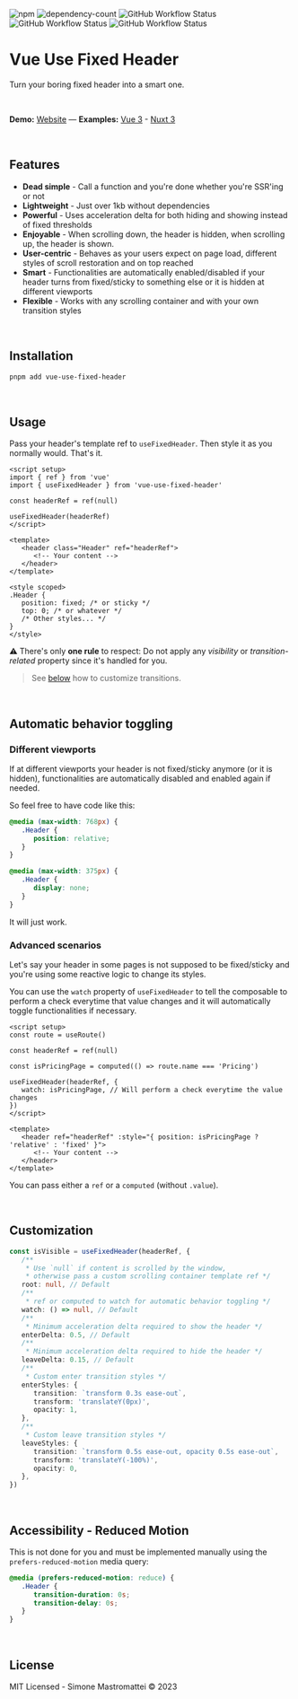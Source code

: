 ![npm](https://img.shields.io/npm/v/vue-use-fixed-header?color=46c119) ![dependency-count](https://img.shields.io/badge/dependencies-0-success) ![GitHub Workflow Status](https://img.shields.io/github/actions/workflow/status/smastrom/vue-use-fixed-header/chrome.yml?branch=main&label=chrome) ![GitHub Workflow Status](https://img.shields.io/github/actions/workflow/status/smastrom/vue-use-fixed-header/safari.yml?branch=main&label=safari) ![GitHub Workflow Status](https://img.shields.io/github/actions/workflow/status/smastrom/vue-use-fixed-header/firefox.yml?branch=main&label=firefox)

# Vue Use Fixed Header

Turn your boring fixed header into a smart one.

<br />

**Demo:** [Website](https://vue-use-fixed-header.netlify.app/) — **Examples:** [Vue 3](https://stackblitz.com/edit/vitejs-vite-nc7ey2?file=index.html,src%2Fcomponents%2FPage.vue) - [Nuxt 3](https://stackblitz.com/edit/nuxt-starter-zbtjes?file=layouts%2Fdefault.vue)

<br />

## Features

-  **Dead simple** - Call a function and you're done whether you're SSR'ing or not
-  **Lightweight** - Just over 1kb without dependencies
-  **Powerful** - Uses acceleration delta for both hiding and showing instead of fixed thresholds
-  **Enjoyable** - When scrolling down, the header is hidden, when scrolling up, the header is shown.
-  **User-centric** - Behaves as your users expect on page load, different styles of scroll restoration and on top reached
-  **Smart** - Functionalities are automatically enabled/disabled if your header turns from fixed/sticky to something else or it is hidden at different viewports
-  **Flexible** - Works with any scrolling container and with your own transition styles

<br />

## Installation

```bash
pnpm add vue-use-fixed-header
```

<br />

## Usage

Pass your header's template ref to `useFixedHeader`. Then style it as you normally would. That's it.

```vue
<script setup>
import { ref } from 'vue'
import { useFixedHeader } from 'vue-use-fixed-header'

const headerRef = ref(null)

useFixedHeader(headerRef)
</script>

<template>
   <header class="Header" ref="headerRef">
      <!-- Your content -->
   </header>
</template>

<style scoped>
.Header {
   position: fixed; /* or sticky */
   top: 0; /* or whatever */
   /* Other styles... */
}
</style>
```

:warning: There's only **one rule** to respect: Do not apply any _visibility_ or _transition-related_ property since it's handled for you.

> See [below](#customization) how to customize transitions.

<br />

## Automatic behavior toggling

### Different viewports

If at different viewports your header is not fixed/sticky anymore (or it is hidden), functionalities are automatically disabled and enabled again if needed.

So feel free to have code like this:

```css
@media (max-width: 768px) {
   .Header {
      position: relative;
   }
}

@media (max-width: 375px) {
   .Header {
      display: none;
   }
}
```

It will just work.

### Advanced scenarios

Let's say your header in some pages is not supposed to be fixed/sticky and you're using some reactive logic to change its styles.

You can use the `watch` property of `useFixedHeader` to tell the composable to perform a check everytime that value changes and it will automatically toggle functionalities if necessary.

```vue
<script setup>
const route = useRoute()

const headerRef = ref(null)

const isPricingPage = computed(() => route.name === 'Pricing')

useFixedHeader(headerRef, {
   watch: isPricingPage, // Will perform a check everytime the value changes
})
</script>

<template>
   <header ref="headerRef" :style="{ position: isPricingPage ? 'relative' : 'fixed' }">
      <!-- Your content -->
   </header>
</template>
```

You can pass either a `ref` or a `computed` (without `.value`).

<br />

## Customization

```ts
const isVisible = useFixedHeader(headerRef, {
   /**
    * Use `null` if content is scrolled by the window,
    * otherwise pass a custom scrolling container template ref */
   root: null, // Default
   /**
    * ref or computed to watch for automatic behavior toggling */
   watch: () => null, // Default
   /**
    * Minimum acceleration delta required to show the header */
   enterDelta: 0.5, // Default
   /**
    * Minimum acceleration delta required to hide the header */
   leaveDelta: 0.15, // Default
   /**
    * Custom enter transition styles */
   enterStyles: {
      transition: `transform 0.3s ease-out`,
      transform: 'translateY(0px)',
      opacity: 1,
   },
   /**
    * Custom leave transition styles */
   leaveStyles: {
      transition: `transform 0.5s ease-out, opacity 0.5s ease-out`,
      transform: 'translateY(-100%)',
      opacity: 0,
   },
})
```

<br />

## Accessibility - Reduced Motion

This is not done for you and must be implemented manually using the `prefers-reduced-motion` media query:

```css
@media (prefers-reduced-motion: reduce) {
   .Header {
      transition-duration: 0s;
      transition-delay: 0s;
   }
}
```

<br />

## License

MIT Licensed - Simone Mastromattei © 2023
